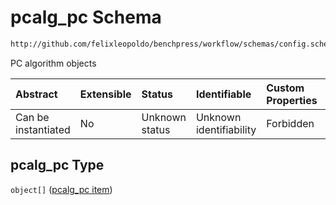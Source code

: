 # pcalg_pc Schema

```txt
http://github.com/felixleopoldo/benchpress/workflow/schemas/config.schema.json#/properties/resources/properties/structure_learning_algorithms/properties/pcalg_pc
```

PC algorithm objects

| Abstract            | Extensible | Status         | Identifiable            | Custom Properties | Additional Properties | Access Restrictions | Defined In                                                       |
| :------------------ | :--------- | :------------- | :---------------------- | :---------------- | :-------------------- | :------------------ | :--------------------------------------------------------------- |
| Can be instantiated | No         | Unknown status | Unknown identifiability | Forbidden         | Allowed               | none                | [config.schema.json*](config.schema.json "open original schema") |

## pcalg_pc Type

`object[]` ([pcalg_pc item](config-definitions-pcalg_pc-item.md))
